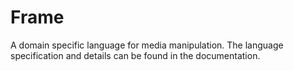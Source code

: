 # Frame
 A domain specific language for media manipulation. The language specification and details can be found in the documentation.
